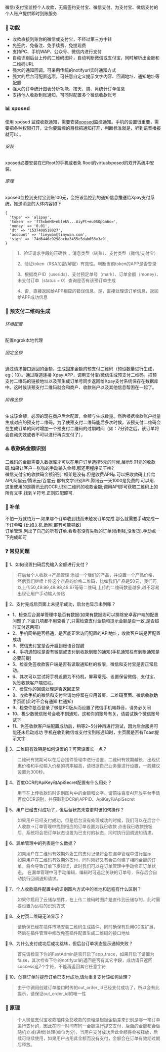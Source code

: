 微信/支付宝监控个人收款，无需签约支付宝、微信支付。为支付宝、微信支付的个人账户提供即时到账服务  

### :musical_score:  功能   
* 收款直接到账你的微信或支付宝，不经过第三方中转  
* 免签约、免备注、免手续费、免提现费  
* 支持PC、手机WAP、公众号、微信内进行支付  
* 自动识别后台上传的二维码图片，自动判断微信或支付宝，同时解析出金额和二维码URL  
* 强大的通知回调，可采用传统的notifyurl实时通知方式  
* 强大的后台可配置选项，可任意自定义提示文字内容、回调地址、通知地址等配置  
* 强大的订单统计图表分析功能，按天、周、月统计订单信息  
* 支持他人收款到账通知，可同时配置多个微信收款账号  
### :bar_chart:  xposed  

使用 xposed 监控收款通知，需要安装[xposed](http://repo.xposed.info/)监控通知。手机的设置很重要，需要把各种权限打开，让你要监控的目标把通知打开，判断标准就是，听到语音播报就可以 。  
###### 安装   

xposed必要安装在已Root的手机或者免 Root的virtualxposed的双开系统中安装。  

###### 原理  

xposed监控到支付宝到账100元，会把该监控到的通知信息推送给Xpay支付系统，推送消息的大体内容如下

```
{
  'type' => 'alipay',
  'token' => 'f75xbeHB+nblekV...AiyPt+eu0SOpGn6o=',
  'money' => '0.01',
  'dt' => '1537408518027',
  'account' => 'tinywan@tinywan.com',
  'sign' => '74d6446c9298bcba3455e5dab056e3a9',
}
```
> 1、验证请求字段的正确性 ，消息类型（转账）、支付类型（微信/支付宝）
>
> 2、验证token（RSA加密/解密）有效性。判断当前token的APP是否登录
>
> 3、根据商户ID（userids）、支付预定单号（mark）、订单金额（money）、未支付订单（status = 0）查询是否有该预订单生成 
>
> 4、否，直接返回给APP相应的错误信息。是，直接处理该订单信息，返回给APP成功信息  

### :game_die:  预支付二维码生成   

###### 环境配置  

配置ngrok本地代理  

###### 固定金额  

通过请求接口返回的金额，生成固定金额的预支付二维码（预设数量进行生成，eg：10）。通过隧道连接 Xpay APP，调用支付宝/微信生成预支付二维码。把预支付二维码的链接地址以及预生成订单号同步返回给Xpay支付系统保存在数据库中。这时候该预支付二维码就会和商户、收款账户以及其他信息帮困在一起了。  

###### 阶梯金额   

生成该金额，必须的现在商户后台配置，金额与生成数量。然后根据收款账户批量生成对应的预支付二维码，为了使预支付二维码能后多次时候，该预支付二维码会在生成订单的同时增加一个预支付二维码的过期时间（如：7分钟之后，该订单将会自动失效或者不可以进行再次支付了），  

### :hotsprings:  收款码金额识别  

二维码的金额需要入数据库才可以在用户订单选择5元的时候,展示5.01元的收款码,如果让客户一张张的手动输入金额.那还用程序员干啥?  
微信支付宝的收款码金额识别:
框架是没有.但是收费API有.可以把收款码上传给API,阿里云/腾讯云/百度云 都有文字识别API.腾讯云一天1000是免费的.可以用.  
这里使用的是腾讯云的OCR,识别二维码的收款金额;调用API即可获取二维码上的所有文字.找到￥符号.正则匹配即可.

### :beginner: 补单  

不怕一万就怕万一.如果哪个订单收到钱而未触发订单完成.那么就需要手动完成一下订单咯.(比如关机,断网,都有可能导致)  
订单管理,列出了自己的所有订单.看看有没有失败的订单(收到钱,没发货).手动点一下完成即可  

### :question:  常见问题   

:speech_balloon:  1、如何设置扫码后免输入金额进行支付？  
>在后台个人收款->产品管理 添加一个我们的产品，并设置一个产品价格，然后我们继续上传这个产品的价格二维码，比如我们产品是50元，我们可以上传50,49.99,49.98,49.97等等二维码,上传的二维码数量越多,越不容易出现让用户手动输入价格  

:speech_balloon:  2、支付完成后页面上未提示成功，后台也显示未到账？  
* 1、检查后台漏单管理中是否有数据(如果有数据则可以排除安卓客户端的配置问题了,下面几项都不用查看了,只需检查支付金额和提示金额是否一致,是否超时支付这两项)    
* 2、手机网络是否畅通，是否能正常访问配置的API地址，收款客户端是否配置成功  
* 3、微信支付宝是否开启到账语音提醒  
* 4、手机通知栏是否有微信或支付到收款到账的通知(手机通知栏有到账通知是必要前提)  
* 5、检查免签收款客户端是否有读取通知栏的权限，微信和支付宝是否正常启动。  
* 6、其次可以尝试将手机设置为不待机，屏幕常亮、设置保留微信、支付宝、免签收款客户端进程。  
* 7、检查你的回调处理是否返回正常  
* 8、收款手机的微信和支付宝请勿停留在应用首屏、二维码页面、微信收款助手页面(此时不会有通知 栏通知)  
* 9、检查你是否登录了微信PC版从而设置了微信手机端静音，请务必关闭  
* 10、极少数微信账号会收不到通知，这和你的账号有关，请尝试换个微信账号试下  
* 11、免签收款客户端配置成功后，稍等2~5分钟再进行测试，因为后台服务可能还未启动成功
手机在收到微信或支付宝到账通知时，主页面是否有Toast提示文字  


:speech_balloon:  3、二维码有效期是如何设置的？可否设置长一点？  
> 二维码有效期可以在后台插件管理中进行设置，二维码有效期越长，出现优惠价格和手动输入价格的机率越高，请根据自己业务量进行设置，一般建议设置为300秒。  


:speech_balloon:  4、百度OCR的ApiKey和ApiSecret配置有什么用处？  
> 用于在上传收款码时识别图片中的金额和文字。请前往百度AI开放平台申请百度OCR识别，并获取到OCR的APPID、ApiKey和ApiSecret  


:speech_balloon:  5、用户已经支付成功了，但后台状态未变更时该如何操作？  
> 如果用户已经支付成功，但是后台没有处理成功的时候，我们可以在后台个人收款->订单管理中找到相应的订单设置为我已收款
点击我已收款按钮后，系统将会把订单状态设置为已支付的状态，同时执行回调通知请求。


:speech_balloon:  6、漏单管理中的列表是什么数据？  
> 如果用户在二维码有效期外发生的支付记录将会在漏单管理中进行显示  
如果用户在二维码有效期外支付，同时刚好又有会员创建了相同金额的订单，将会导致订单下发错误，此时我们可以在订单管理中手动修正订单状态。
在漏单管理中可手动编辑，编辑时可选定关联的订单号，保存后会自动执行回调通知请求。


:speech_balloon:  7、个人收款插件配置中的识别图片方式中的本地和远程有什么区别？  
> 如果你启用了云储存插件，在上传二维码时图片是直传到云储存的，此时需要设置为远程的识别方式  

:speech_balloon:  8、支付页二维码无法显示？  
> 请确保已经在插件市场安装二维码生成插件，同时确保有启用GD库扩展，然后在插件管理中修改免签插件配置生成二维码的接口地址  

:speech_balloon:  9、为什么支付成功后成功跳转，但后台订单状态显示通知失败？  
>  首先请检查下你的FastAdmin是否开启了app_trace，如果开启了请置为false，其次检查下你的notifyurl的返回是否有其它字段，成功请只返回success这7个字符，不能再返回其它任意字符  

:speech_balloon:  10、创建订单时提示订单已支付成功,请勿重复支付该如何处理？  
>  由于你调用创建订单接口时传的out_order_id已经支付成功了，所以会有此提示，请保证out_order_id的唯一性  

### :book: 原理

>  个人微信支付宝收款插件免签收款的原理是根据金额差来识别是哪一笔订单进行支付的，因此在同一时间有同一金额进行提交支付，后面的金额都会做随机立减(递增)处理(单位为分)，当用户支付成功后此金额将会被释放，后续可继续使用，如果用户占用此金额而没有支付，金额会在订单有效期过期后释放。  